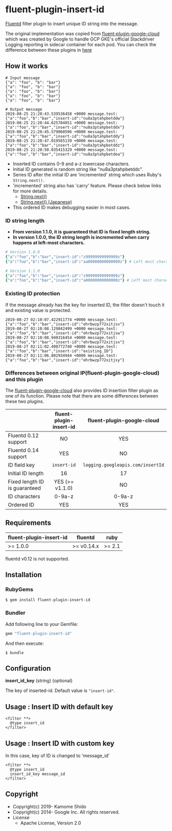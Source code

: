 # fluent-plugin-insert-id

[Fluentd](https://fluentd.org/) filter plugin to insert unique ID string into the message.

The original implementation was copied from [fluent-plugin-google-cloud](https://github.com/GoogleCloudPlatform/fluent-plugin-google-cloud)
which was created by Google to handle GCP GKE's official Stackdriver Logging reporting in sidecar container for each pod. You can check the difference between these plugins in [here](#differences-between-original-ipfluent-plugin-google-cloud-and-this-plugin)

## How it works
```
# Input message
{"a": "foo", "b": "bar"}
{"a": "foo", "b": "bar"}
{"a": "foo", "b": "bar"}
{"a": "foo", "b": "bar"}
{"a": "foo", "b": "bar"}

# Output message
2019-08-25 21:20:43.539536458 +0000 message.test: {"a":"foo","b":"bar","insert-id":"nu8a3ptahpbetddw"}
2019-08-25 21:20:44.625784851 +0000 message.test: {"a":"foo","b":"bar","insert-id":"nu8a3ptahpbetddx"}
2019-08-25 21:20:45.579060596 +0000 message.test: {"a":"foo","b":"bar","insert-id":"nu8a3ptahpbetddy"}
2019-08-25 21:20:47.019565139 +0000 message.test: {"a":"foo","b":"bar","insert-id":"nu8a3ptahpbetddz"}
2019-08-25 21:20:50.035415329 +0000 message.test: {"a":"foo","b":"bar","insert-id":"nu8a3ptahpbetdea"}
```

* Inserted ID contains 0-9 and a-z lowercase characters.
* Initial ID generated is random string like "nu8a3ptahpbetddc".
* Series ID after the initial ID are 'incremented' string which uses Ruby's `String.next()`.
* 'incremented' string also has 'carry' feature. Please check below links for more details.
  * [String.next()](https://ruby-doc.org/core-2.4.0/String.html#method-i-next)
  * [String.next() (Japanese)](https://docs.ruby-lang.org/ja/2.4.0/class/String.html#I_NEXT)
* This ordered ID makes debugging easier in most cases.

### ID string length
* **From version 1.1.0, it is guaranteed that ID is fixed length string.**
* **In version 1.0.0, the ID string length is incremented when carry happens at left-most characters.**

```ruby
# Version 1.0.0
{"a":"foo","b":"bar","insert-id":"z99999999999999z"}
{"a":"foo","b":"bar","insert-id":"aa00000000000000z"} # Left most character carry adds new digit.

# Version 1.1.0
{"a":"foo","b":"bar","insert-id":"z99999999999999z"}
{"a":"foo","b":"bar","insert-id":"a00000000000000z"} # Left most character carry is ignored.
```

### Existing ID protection
If the message already has the key for inserted ID, the filter doesn't touch it and
existing value is protected.

```
2019-08-27 02:10:07.422911774 +0000 message.test: {"a":"foo","b":"bar","insert-id":"ehrbwzp772xitjsv"}
2019-08-27 02:10:08.129842499 +0000 message.test: {"a":"foo","b":"bar","insert-id":"ehrbwzp772xitjsw"}
2019-08-27 02:10:08.940316454 +0000 message.test: {"a":"foo","b":"bar","insert-id":"ehrbwzp772xitjsx"}
2019-08-27 02:11:02.498772740 +0000 message.test: {"a":"foo","b":"bar","insert-id":"existing_ID"}
2019-08-27 02:11:06.802934944 +0000 message.test: {"a":"foo","b":"bar","insert-id":"ehrbwzp772xitjsy"}
```

### Differences between original IP(fluent-plugin-google-cloud) and this plugin
The [fluent-plugin-google-cloud](https://github.com/GoogleCloudPlatform/fluent-plugin-google-cloud) also provides ID insertion filter plugin as one of its function. Please note that there are some differences between these two plugins.

|   | fluent-plugin-insert-id | fluent-plugin-google-cloud |
|:---|:---:|:---:|
| Fluentd 0.12 support | NO | YES |
| Fluentd 0.14 support | YES | NO |
| ID field key | `insert-id` | `logging.googleapis.com/insertId` |
| Initial ID length | 16 | 17 |
| Fixed length ID is guaranteed | YES (>= v1.1.0) | NO |
| ID characters | 0-9a-z | 0-9a-z |
| Ordered ID | YES | YES |

## Requirements

| fluent-plugin-insert-id  | fluentd | ruby |
|--------------------------|---------|------|
| >= 1.0.0 | >= v0.14.x | >= 2.1 |

fluentd v0.12 is not supported.

## Installation

### RubyGems

```
$ gem install fluent-plugin-insert-id
```

### Bundler

Add following line to your Gemfile:

```ruby
gem "fluent-plugin-insert-id"
```

And then execute:

```
$ bundle
```

## Configuration

**insert_id_key** (string) (optional)

The key of inserted-id.
Default value is `"insert-id"`.

## Usage : Insert ID with default key
```aconf
<filter **>
  @type insert_id
</filter>
```

## Usage : Insert ID with custom key
In this case, key of ID is changed to 'message_id'
```aconf
<filter **>
  @type insert_id
  insert_id_key message_id
</filter>
```

## Copyright

* Copyright(c) 2019- Kamome Shido
* Copyright(c) 2014- Google Inc. All rights reserved.
* License
  * Apache License, Version 2.0
